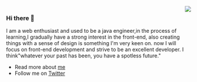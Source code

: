 <img align="right" src="https://github-readme-stats.vercel.app/api?username=LastWhisperzzz&show_icons=true&icon_color=CE1D2D&text_color=718096&bg_color=ffffff&hide_title=true" />

### Hi there 👋

I am a web enthusiast and used to be a java engineer,in the process of learning,I gradually have a strong interest in the front-end,
also creating things with a sense of design is something I'm very keen on.
now I will focus on front-end development and strive to be an excellent developer.
I think"whatever your past has been, you have a spotless future."


- Read more about [me](http://lastwhisper.net)
- Follow me on [Twitter](https://twitter.com/LastWhisperzzz)



